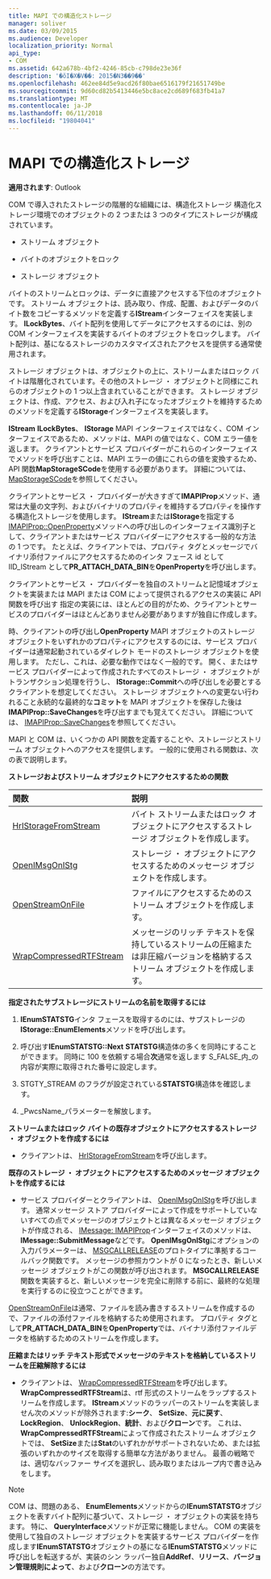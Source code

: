 ```yaml
---
title: MAPI での構造化ストレージ
manager: soliver
ms.date: 03/09/2015
ms.audience: Developer
localization_priority: Normal
api_type:
- COM
ms.assetid: 642a678b-4bf2-4246-85cb-c798de23e36f
description: '�ŏI�X�V��: 2015�N3��9��'
ms.openlocfilehash: 462ee84d5e9acd26f80bae6516179f21651749be
ms.sourcegitcommit: 9d60cd82b5413446e5bc8ace2cd689f683fb41a7
ms.translationtype: MT
ms.contentlocale: ja-JP
ms.lasthandoff: 06/11/2018
ms.locfileid: "19804041"
---
```

# <a name="structured-storage-in-mapi"></a>MAPI での構造化ストレージ

  
  
**適用されます**: Outlook 
  
COM で導入されたストレージの階層的な組織には、構造化ストレージ 構造化ストレージ環境でのオブジェクトの 2 つまたは 3 つのタイプにストレージが構成されています。 
  
- ストリーム オブジェクト
    
- バイトのオブジェクトをロック
    
- ストレージ オブジェクト
    
バイトのストリームとロックは、データに直接アクセスする下位のオブジェクトです。 ストリーム オブジェクトは、読み取り、作成、配置、およびデータのバイト数をコピーするメソッドを定義する**IStream**インターフェイスを実装します。 **ILockBytes**、バイト配列を使用してデータにアクセスするのには、別の COM インターフェイスを実装するバイトのオブジェクトをロックします。 バイト配列は、基になるストレージのカスタマイズされたアクセスを提供する通常使用されます。
  
ストレージ オブジェクトは、オブジェクトの上に、ストリームまたはロック バイトは階層化されています。その他のストレージ ・ オブジェクトと同様にこれらのオブジェクトの 1 つ以上含まれていることができます。 ストレージ オブジェクトは、作成、アクセス、および入れ子になったオブジェクトを維持するためのメソッドを定義する**IStorage**インターフェイスを実装します。 
  
**IStream** **ILockBytes**、 **IStorage** MAPI インターフェイスではなく、COM インターフェイスであるため、メソッドは、MAPI の値ではなく、COM エラー値を返します。 クライアントとサービス プロバイダーがこれらのインターフェイスでメソッドを呼び出すことは、MAPI エラーの値にこれらの値を変換するため、API 関数**MapStorageSCode**を使用する必要があります。 詳細については、 [MapStorageSCode](mapstoragescode.md)を参照してください。
  
クライアントとサービス ・ プロバイダーが大きすぎて**IMAPIProp**メソッド、通常は大量の文字列、およびバイナリのプロパティを維持するプロパティを操作する構造化ストレージを使用します。 **IStream**または**IStorage**を指定する[IMAPIProp::OpenProperty](imapiprop-openproperty.md)メソッドへの呼び出しのインターフェイス識別子として、クライアントまたはサービス プロバイダーにアクセスする一般的な方法の 1 つです。 たとえば、クライアントでは、プロパティ タグとメッセージでバイナリ添付ファイルにアクセスするためのインタ フェース id として IID_IStream として**PR_ATTACH_DATA_BIN**を**OpenProperty**を呼び出します。 
  
クライアントとサービス ・ プロバイダーを独自のストリームと記憶域オブジェクトを実装または MAPI または COM によって提供されるアクセスの実装に API 関数を呼び出す 指定の実装には、ほとんどの目的がため、クライアントとサービスのプロバイダーはほとんどありません必要がありますが独自に作成します。 
  
時、クライアントの呼び出し**OpenProperty** MAPI オブジェクトのストレージ オブジェクトをいずれかのプロパティにアクセスするのには、サービス プロバイダーは通常起動されているダイレクト モードのストレージ オブジェクトを使用します。 ただし、これは、必要な動作ではなく一般的です。 開く、またはサービス プロバイダーによって作成されたすべてのストレージ ・ オブジェクトがトランザクション処理を行うし、 **IStorage::Commit**への呼び出しを必要とするクライアントを想定してください。 ストレージ オブジェクトへの変更ない行われること永続的な最終的な**コミット**を MAPI オブジェクトを保存した後は**IMAPIProp::SaveChanges**を呼び出すまでも覚えてください。 詳細については、 [IMAPIProp::SaveChanges](imapiprop-savechanges.md)を参照してください。
  
MAPI と COM は、いくつかの API 関数を定義することや、ストレージとストリーム オブジェクトへのアクセスを提供します。 一般的に使用される関数は、次の表で説明します。
  
**ストレージおよびストリーム オブジェクトにアクセスするための関数**

|**関数**|**説明**|
|:-----|:-----|
|[HrIStorageFromStream](hristoragefromstream.md) <br/> |バイト ストリームまたはロック オブジェクトにアクセスするストレージ オブジェクトを作成します。  <br/> |
|[OpenIMsgOnIStg](openimsgonistg.md) <br/> |ストレージ ・ オブジェクトにアクセスするためのメッセージ オブジェクトを作成します。  <br/> |
|[OpenStreamOnFile](openstreamonfile.md) <br/> |ファイルにアクセスするためのストリーム オブジェクトを作成します。  <br/> |
|[WrapCompressedRTFStream](wrapcompressedrtfstream.md) <br/> |メッセージのリッチ テキストを保持しているストリームの圧縮または非圧縮バージョンを格納するストリーム オブジェクトを作成します。  <br/> |
   
 **指定されたサブストレージにストリームの名前を取得するには**
  
1. **IEnumSTATSTG**インタ フェースを取得するのには、サブストレージの**IStorage::EnumElements**メソッドを呼び出します。 
    
2. 呼び出す**IEnumSTATSTG::Next** **STATSTG**構造体の多くを同時にすることができます。 同時に 100 を依頼する場合**次**通常を返します S_FALSE_内_の内容が実際に取得された番号に設定します。 
    
3. STGTY_STREAM のフラグが設定されている**STATSTG**構造体を確認します。 
    
4. _PwcsName_パラメーターを解放します。 
    
 **ストリームまたはロック バイトの既存オブジェクトにアクセスするストレージ ・ オブジェクトを作成するには**
  
- クライアントは、 [HrIStorageFromStream](hristoragefromstream.md)を呼び出します。 
    
 **既存のストレージ ・ オブジェクトにアクセスするためのメッセージ オブジェクトを作成するには**
  
- サービス プロバイダーとクライアントは、 [OpenIMsgOnIStg](openimsgonistg.md)を呼び出します。 通常メッセージ ストア プロバイダーによって作成をサポートしていないすべての点でメッセージのオブジェクトとは異なるメッセージ オブジェクトが作成される、 [IMessage: IMAPIProp](imessageimapiprop.md)インターフェイスのメソッドは、 **IMessage::SubmitMessage**などです。 **OpenIMsgOnIStg**にオプションの入力パラメーターは、 [MSGCALLRELEASE](msgcallrelease.md)のプロトタイプに準拠するコールバック関数です。 メッセージの参照カウントが 0 になったとき、新しいメッセージ オブジェクトがこの関数が呼び出されます。 **MSGCALLRELEASE**関数を実装すると、新しいメッセージを完全に削除する前に、最終的な処理を実行するのに役立つことができます。 
    
[OpenStreamOnFile](openstreamonfile.md)は通常、ファイルを読み書きするストリームを作成するので、ファイルの添付ファイルを格納するため使用されます。 プロパティ タグとして**PR_ATTACH_DATA_BIN**を**OpenProperty**では、バイナリ添付ファイルデータを格納するためのストリームを作成します。 
  
 **圧縮またはリッチ テキスト形式でメッセージのテキストを格納しているストリームを圧縮解除するには**
  
- クライアントは、 [WrapCompressedRTFStream](wrapcompressedrtfstream.md)を呼び出します。 **WrapCompressedRTFStream**は、rtf 形式のストリームをラップするストリームを作成します。 **IStream**メソッドのラッパーのストリームを実装しません次のメソッドが除外されます:**シーク**、 **SetSize**、**元に戻す**、 **LockRegion**、 **UnlockRegion**、**統計**、および**クローン**です。 これは、 **WrapCompressedRTFStream**によって作成されたストリーム オブジェクトでは、 **SetSize**または**Stat**のいずれかがサポートされないため、または拡張のいずれかのサイズを取得する簡単な方法がありません。 最善の戦略では、適切なバッファー サイズを選択し、読み取りまたはループ内で書き込みをします。
    
> [!NOTE]
> COM は、問題のある、 **EnumElements**メソッドからの**IEnumSTATSTG**オブジェクトを表すバイト配列に基づいて、ストレージ ・ オブジェクトの実装を持ちます。 特に、 **QueryInterface**メソッドが正常に機能しません。 COM の実装を使用して独自のストレージ オブジェクトを実装するサービス プロバイダーを作成します**IEnumSTATSTG**オブジェクトの基になる**IEnumSTATSTG**メソッドに呼び出しを転送するが、実装のシン ラッパー独自**AddRef**、**リリース**、**バージョン管理規則によって**、および**クローン**の方法です。 
  

